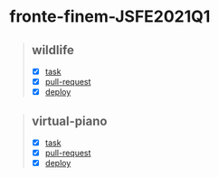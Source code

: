# fronte-finem-JSFE2021Q1


> ## wildlife
>  - [x] [task](https://rolling-scopes-school.github.io/stage0/#/stage0/tasks/wildlife)
>  - [x] [pull-request](https://github.com/rolling-scopes-school/fronte-finem-JSFE2021Q1/pull/3)
>  - [x] [deploy](https://rolling-scopes-school.github.io/fronte-finem-JSFE2021Q1/wildlife/)


> ## virtual-piano
> - [x] [task](https://rolling-scopes-school.github.io/stage0/#/stage1/tasks/virtual-piano)
> - [x] [pull-request](https://github.com/rolling-scopes-school/fronte-finem-JSFE2021Q1/pull/6)
> - [x] [deploy](https://rolling-scopes-school.github.io/fronte-finem-JSFE2021Q1/virtual-piano/)
